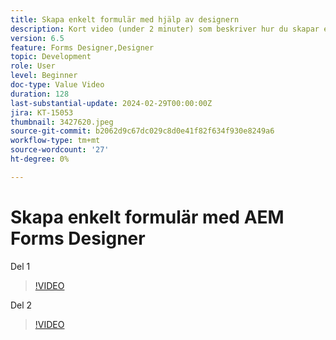 ```yaml
---
title: Skapa enkelt formulär med hjälp av designern
description: Kort video (under 2 minuter) som beskriver hur du skapar ett enkelt formulär
version: 6.5
feature: Forms Designer,Designer
topic: Development
role: User
level: Beginner
doc-type: Value Video
duration: 128
last-substantial-update: 2024-02-29T00:00:00Z
jira: KT-15053
thumbnail: 3427620.jpeg
source-git-commit: b2062d9c67dc029c8d0e41f82f634f930e8249a6
workflow-type: tm+mt
source-wordcount: '27'
ht-degree: 0%

---
```



# Skapa enkelt formulär med AEM Forms Designer

Del 1

>[!VIDEO](https://video.tv.adobe.com/v/3427620/?learn=on)

Del 2

>[!VIDEO](https://video.tv.adobe.com/v/3427621/?learn=on)

